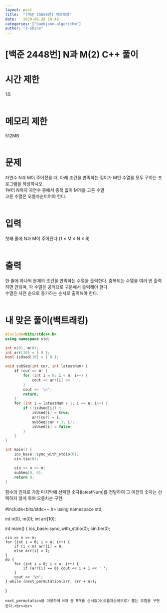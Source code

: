 ```yaml
---
layout: post
title:  "[백준 15650번] 백트래킹"
date:   2020-08-28 19:48
categories: ["baekjoon-algorithm"]
author: "J-Shine"
---
```

# \[백준 2448번] N과 M(2) C++ 풀이
# 시간 제한
1초<br><br>

# 메모리 제한
512MB<br><br>

# 문제  
자연수 N과 M이 주어졌을 때, 아래 조건을 만족하는 길이가 M인 수열을 모두 구하는 프로그램을 작성하시오.<br>
1부터 N까지 자연수 중에서 중복 없이 M개를 고른 수열<br>
고른 수열은 오름차순이어야 한다.<br><br>

# 입력  
첫째 줄에 N과 M이 주어진다.(1 ≤ M ≤ N ≤ 8)<br><br>

# 출력  
한 줄에 하나씩 문제의 조건을 만족하는 수열을 출력한다. 중복되는 수열을 여러 번 출력하면 안되며, 각 수열은 공백으로 구분해서 출력해야 한다.<br>
수열은 사전 순으로 증가하는 순서로 출력해야 한다.<br><br>

# 내 맞은 풀이(백트래킹)

```c++
#include<bits/stdc++.h>
using namespace std;

int n(0), m(0);
int arr[10] = { 0 };
bool isUsed[10] = { 0 };

void subSeq(int cur, int latestNum) {
	if (cur == m) {
		for (int i = 0; i < m; i++) {
			cout << arr[i] << ' ';
		}
		cout << '\n';
		return;
	}
	for (int i = latestNum + 1; i <= n; i++) {
		if (!isUsed[i]) {
			isUsed[i] = true;
			arr[cur] = i;
			subSeq(cur + 1, i);
			isUsed[i] = false;
		}
	}
}

int main() {
	ios_base::sync_with_stdio(0);
	cin.tie(0);

	cin >> n >> m;
	subSeq(0, 0);
	return 0;
}
```
함수의 인자로 가장 마지막에 선택한 숫자(latestNum)를 전달하여 그 이전의 숫자는 선택하지 않게 하여 오름차순 구현.<br><br>
#include<bits/stdc++.h>
using namespace std;

int n(0), m(0);
int arr[10];

int main() {
	ios_base::sync_with_stdio(0);
	cin.tie(0);

	cin >> n >> m;
	for (int i = 0; i < n; i++) {
		if (i < m) arr[i] = 0;
		else arr[i] = 1;
	}
	do {
		for (int i = 0; i < n; i++) {
			if (arr[i] == 0) cout << i + 1 << ' ';
		}
		cout << '\n';
	} while (next_permutation(arr, arr + n));
}
```
next_permutation을 이용하여 N개 중 M개를 순서없이(오름차순이므로) 뽑는 조합을 구현한다.<br><br>

